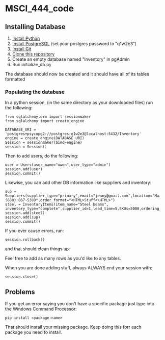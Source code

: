 # MSCI_444_code


## Installing Database

1. [Install Python](https://medium.com/bb-tutorials-and-thoughts/how-to-install-and-getting-started-with-python-acf369e4cf80)
2. [Install PostgreSQL](https://www.postgresql.org/download/) (set your postgres password to "q1w2e3")
3. [Install Git](https://gitforwindows.org/)
4. [Clone this repository](https://help.github.com/en/github/creating-cloning-and-archiving-repositories/cloning-a-repository)
5. Create an empty database named "Inventory" in pgAdmin
6. Run initialize_db.py

The database should now be created and it should have all of its tables formatted

### Populating the database

In a python session, (in the same directory as your downloaded files) run the following:

```
from sqlalchemy.orm import sessionmaker
from sqlalchemy import create_engine

DATABASE_URI = 'postgres+psycopg2://postgres:q1w2e3@localhost:5432/Inventory'
engine = create_engine(DATABASE_URI)
Session = sessionmaker(bind=engine)
session = Session()
```

Then to add users, do the following:
```
user = Users(user_name="owen",user_type="admin")
session.add(user)
session.commit()
```

Likewise, you can add other DB information like suppliers and inventory:
```
sup = Suppliers(supplier_type="primary",email="jenny@gmail.com",location="Main",phone_number="(888) 867-5309",order_format="<HTML>Stuff<\HTML>")
steel = InventoryItems(item_name="Steel beams", inventory_type="complete",supplier_id=1,lead_time=5,SKUs=5000,ordering_cost=50,holding_cost=10,variable_cost=5,demand=100)
session.add(steel)
session.add(sup)
session.commit()
```

If you ever cause errors, run:
```
session.rollback()
```
and that should clean things up.

Feel free to add as many rows as you'd like to any tables.

When you are done adding stuff, always ALWAYS end your session with:
```
session.close()
```

## Problems

If you get an error saying you don't have a specific package just type into the Windows Command Processor:
```
pip install <package-name>
```
That should install your missing package. Keep doing this forr each package you need to install.
